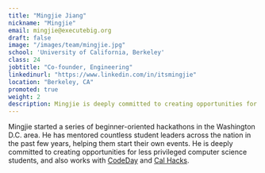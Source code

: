 ```yaml
---
title: "Mingjie Jiang"
nickname: "Mingjie"
email: mingjie@executebig.org
draft: false
image: "/images/team/mingjie.jpg"
school: 'University of California, Berkeley'
class: 24
jobtitle: "Co-founder, Engineering"
linkedinurl: "https://www.linkedin.com/in/itsmingjie"
location: "Berkeley, CA"
promoted: true
weight: 2
description: Mingjie is deeply committed to creating opportunities for less privileged computer science students.
---
```


Mingjie started a series of beginner-oriented hackathons in the 
Washington D.C. area. He has mentored countless student leaders 
across the nation in the past few years, helping them start their 
own events. He is deeply committed to creating opportunities for 
less privileged computer science students, and also works with 
[CodeDay](https://codeday.org) and [Cal Hacks](https://calhacks.io).
